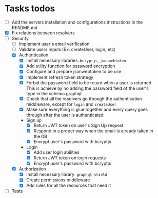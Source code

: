 # Tasks todos

- [ ] Add the servers installation and configurations instructions in the README.md
- [x] Fix relations between resolvers
- [ ] Security
  - [ ] Implement user's email verification
  - [ ] Validate users inputs (Ex: createUser, login, etc)
  - [x] Authentication
    - [x] Install necessary libraries: `bcryptjs`, `jsonwebtoken`
    - [x] Add utility function for password encryption
    - [x] Configure and prepare jsonwebtoken to be use
    - [X] Implement refresh token strategy
    - [x] Forbid the password field to be return when a user is returned. This is achieve by no adding the password field of the user's type in the schema.graphql
    - [x] Check that all the resolvers go through the authentication middleware, except for `login` and `createUser`
    - [x] Make sure everything is glue together and every query goes through after the user is authenticated
    - Sign up
      - [x] Return JWT token on user's Sign Up request
      - [x] Respond in a proper way when the email is already taken in the DB
      - [x] Encrypt user's password with bcryptjs
    - Login
      - [x] Add user login abilities
      - [x] Return JWT token on login requests
      - [x] Encrypt user's password with bcryptjs
  - [X] Authorization
    - [x] Install necessary library: `graphql-shield`
    - [x] Create permissions middleware
    - [x] Add rules for all the resources that need it
- [ ] Tests
